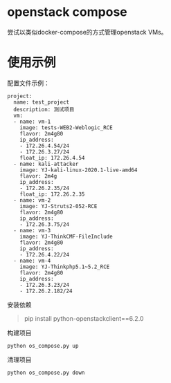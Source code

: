 # openstack compose
尝试以类似docker-compose的方式管理openstack VMs。
# 使用示例
配置文件示例：
```
project:
  name: test_project
  description: 测试项目
  vm:
  - name: vm-1
    image: tests-WEB2-Weblogic_RCE
    flavor: 2m4g80
    ip_address: 
    - 172.26.4.54/24
    - 172.26.3.27/24
    float_ip: 172.26.4.54
  - name: kali-attacker
    image: YJ-kali-linux-2020.1-live-amd64
    flavor: 2m4g
    ip_address:
    - 172.26.2.35/24
    float_ip: 172.26.2.35
  - name: vm-2
    image: YJ-Struts2-052-RCE
    flavor: 2m4g80
    ip_address:
    - 172.26.3.75/24
  - name: vm-3
    image: YJ-ThinkCMF-FileInclude
    flavor: 2m4g80
    ip_address: 
    - 172.26.4.22/24
  - name: vm-4
    image: YJ-Thinkphp5.1~5.2_RCE
    flavor: 2m4g80
    ip_address:
    - 172.26.3.23/24
    - 172.26.2.182/24

```
安装依赖
> pip install python-openstackclient==6.2.0

构建项目
```
python os_compose.py up
```

清理项目
```
python os_compose.py down
```